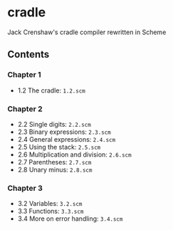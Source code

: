 # cradle
Jack Crenshaw's cradle compiler rewritten in Scheme

## Contents

### Chapter 1
* 1.2 The cradle: `1.2.scm`

### Chapter 2
* 2.2 Single digits: `2.2.scm`
* 2.3 Binary expressions: `2.3.scm`
* 2.4 General expressions: `2.4.scm`
* 2.5 Using the stack: `2.5.scm`
* 2.6 Multiplication and division: `2.6.scm`
* 2.7 Parentheses: `2.7.scm`
* 2.8 Unary minus: `2.8.scm`

### Chapter 3
* 3.2 Variables: `3.2.scm`
* 3.3 Functions: `3.3.scm`
* 3.4 More on error handling: `3.4.scm`


